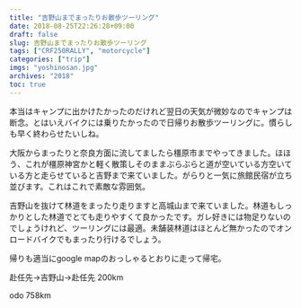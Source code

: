 ```yaml
---
title: "吉野山までまったりお散歩ツーリング"
date: 2018-08-25T22:26:28+09:00
draft: false
slug: 吉野山までまったりお散歩ツーリング
tags: ["CRF250RALLY", "motorcycle"]
categories: ["trip"]
imgs: "yoshinosan.jpg"
archives: "2018"
toc: true
---
```


本当はキャンプに出かけたかったのだけれど翌日の天気が微妙なのでキャンプは断念。とはいえバイクには乗りたかったので日帰りお散歩ツーリングに。慣らしも早く終わらせたいしね。

大阪からまったりと奈良方面に流してましたら橿原市までやってきました。ほほう、これが橿原神宮かと軽く散策しそのままぶらぶらと道が空いている方空いている方と走らせていると吉野まで来ていました。がらりと一気に旅館民宿が立ち並びます。これはこれで素敵な雰囲気。

吉野山を抜けて林道をまったり走りますと高城山まで来ていました。林道もしっかりとした林道でとても走りやすくて良かったです。ガレ好きには物足りないのでしょうけれど、ツーリングには最適。未舗装林道はほとんど無かったのでオンロードバイクでもまったり行けるでしょう。

帰りも適当にgoogle mapのおっしゃるとおりに走って帰宅。

赴任先→吉野山→赴任先 200km

odo 758km

